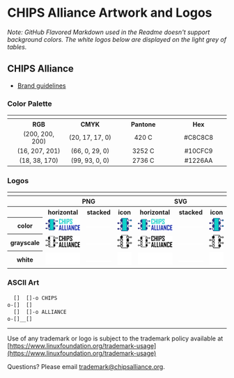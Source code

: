 # CHIPS Alliance Artwork and Logos

*Note: GitHub Flavored Markdown used in the Readme doesn't support background colors. The white logos below are displayed on the light grey of tables.*



## CHIPS Alliance

* [Brand guidelines](./chipsalliance/CHIPS_Alliance-Brand_guidelines.pdf)

### Color Palette

<table style="text-align:center">
	<tr>
		<th colspan=3>
	</tr>
		<th></th>
		<th width="150">RGB</th>
		<th width="150">CMYK</th>
		<th width="150">Pantone</th>
		<th width="150">Hex</th>
	</tr>
		<td><img src="./chipsalliance/other/C8C8C8.svg" width="20"></td>
		<td>(200, 200, 200)</td>
		<td>(20, 17, 17, 0)</td>
		<td>420 C</td>
		<td>#C8C8C8</td>
	</tr>
	</tr>
		<td><img src="./chipsalliance/other/10CFC9.svg" width="20"></td>
		<td>(16, 207, 201)</td>
		<td>(66, 0, 29, 0)</td>
		<td>3252 C</td>
		<td>#10CFC9</td>
	</tr>
	</tr>
		<td><img src="./chipsalliance/other/1226AA.svg" width="20"></td>
		<td>(18, 38, 170)</td>
		<td>(99, 93, 0, 0)</td>
		<td>2736 C</td>
		<td>#1226AA</td>
	</tr>

</table>

### Logos

<table>
    <tr>
    	<th colspan="7"></th>
    </tr>
    <tr>
        <th></th>
        <th colspan="3">PNG</th>
        <th colspan="3">SVG</th>
    </tr>
    <tr>
        <th></th>
        <th>horizontal</th>
        <th>stacked</th>
        <th>icon</th>
        <th>horizontal</th>
        <th>stacked</th>
        <th>icon</th>
    </tr>
    <tr>
        <th>color</th>
        <td><img src="./chipsalliance/CHIPS_Alliance-logo-horizontal-color.png" width="200"></td>
        <td><img src="./no_artwork_available.png" width="95"></td>
        <td><img src="./chipsalliance/CHIPS_Alliance-icon-color.png" width="75"></td>
        <td><img src="./chipsalliance/CHIPS_Alliance-logo-horizontal-color.svg" width="200"></td>
        <td><img src="./no_artwork_available.png" width="95"></td>
        <td><img src="./chipsalliance/CHIPS_Alliance-icon-color.svg" width="75"></td>
    </tr>
    <tr>
        <th>grayscale</th>
        <td><img src="./chipsalliance/CHIPS_Alliance-logo-horizontal-grayscale.png" width="200"></td>
        <td><img src="./no_artwork_available.png" width="95"></td>
        <td><img src="./chipsalliance/CHIPS_Alliance-icon-grayscale.png" width="75"></td>
        <td><img src="./chipsalliance/CHIPS_Alliance-logo-horizontal-grayscale.svg" width="200"></td>
        <td><img src="./no_artwork_available.png" width="95"></td>
        <td><img src="./chipsalliance/CHIPS_Alliance-icon-grayscale.svg" width="75"></td>
    </tr>
    <tr>
        <th>white</th>
        <td><img src="./chipsalliance/CHIPS_Alliance-logo-horizontal-white.png" width="200"></td>
        <td><img src="./no_artwork_available.png" width="95"></td>
        <td><img src="./chipsalliance/CHIPS_Alliance-icon-white.png" width="75"></td>
        <td><img src="./chipsalliance/CHIPS_Alliance-logo-horizontal-white.svg" width="200"></td>
        <td><img src="./no_artwork_available.png" width="95"></td>
        <td><img src="./chipsalliance/CHIPS_Alliance-icon-white.svg" width="75"></td>
    </tr>
</table>

### ASCII Art

```    __
  []  []-o CHIPS
o-[]  []
  []  []-o ALLIANCE
o-[]__[]
```

---

Use of any trademark or logo is subject to the trademark policy available at [https://www.linuxfoundation.org/trademark-usage](https://www.linuxfoundation.org/trademark-usage)

Questions? Please email [trademark@chipsalliance.org](mailto:trademark@chipsalliance.org).
